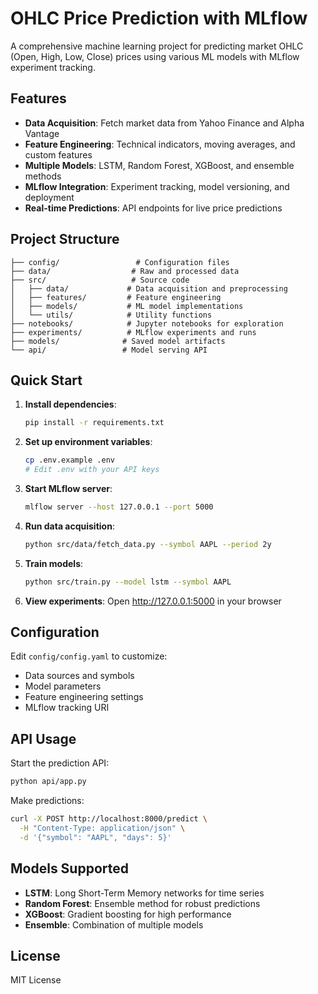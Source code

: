 # OHLC Price Prediction with MLflow

A comprehensive machine learning project for predicting market OHLC (Open, High, Low, Close) prices using various ML models with MLflow experiment tracking.

## Features

- **Data Acquisition**: Fetch market data from Yahoo Finance and Alpha Vantage
- **Feature Engineering**: Technical indicators, moving averages, and custom features
- **Multiple Models**: LSTM, Random Forest, XGBoost, and ensemble methods
- **MLflow Integration**: Experiment tracking, model versioning, and deployment
- **Real-time Predictions**: API endpoints for live price predictions

## Project Structure

```
├── config/                 # Configuration files
├── data/                  # Raw and processed data
├── src/                   # Source code
│   ├── data/             # Data acquisition and preprocessing
│   ├── features/         # Feature engineering
│   ├── models/           # ML model implementations
│   └── utils/            # Utility functions
├── notebooks/            # Jupyter notebooks for exploration
├── experiments/          # MLflow experiments and runs
├── models/              # Saved model artifacts
└── api/                 # Model serving API
```

## Quick Start

1. **Install dependencies**:
   ```bash
   pip install -r requirements.txt
   ```

2. **Set up environment variables**:
   ```bash
   cp .env.example .env
   # Edit .env with your API keys
   ```

3. **Start MLflow server**:
   ```bash
   mlflow server --host 127.0.0.1 --port 5000
   ```

4. **Run data acquisition**:
   ```bash
   python src/data/fetch_data.py --symbol AAPL --period 2y
   ```

5. **Train models**:
   ```bash
   python src/train.py --model lstm --symbol AAPL
   ```

6. **View experiments**:
   Open http://127.0.0.1:5000 in your browser

## Configuration

Edit `config/config.yaml` to customize:
- Data sources and symbols
- Model parameters
- Feature engineering settings
- MLflow tracking URI

## API Usage

Start the prediction API:
```bash
python api/app.py
```

Make predictions:
```bash
curl -X POST http://localhost:8000/predict \
  -H "Content-Type: application/json" \
  -d '{"symbol": "AAPL", "days": 5}'
```

## Models Supported

- **LSTM**: Long Short-Term Memory networks for time series
- **Random Forest**: Ensemble method for robust predictions
- **XGBoost**: Gradient boosting for high performance
- **Ensemble**: Combination of multiple models

## License

MIT License
